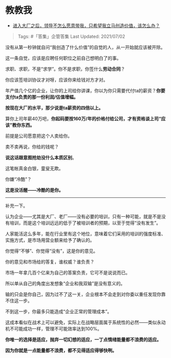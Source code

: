 # 教教我

- [进入大厂之后，领导不怎么愿意带我，只希望我立马创造价值，该怎么办？](https://www.zhihu.com/question/466550532/answer/1973575658)
  
>Tags: #「答集」企管答集 
>Last Updated: 2021/07/02

没有从第一秒钟就自问“我创造了什么价值”的自觉的人，从一开始就应该被开除。

这一条自觉，应该是应聘任何职位之前自己想明白了的事。

求职、求职，不是“求学”。你不是求职，你签什么**劳动合同**？

你应该签培训协议才对呀，应该你来给钱对方才对。

年产值几个亿的企业，让你的上司给你讲课，你以为你只需要代付ta的薪资？**你要支付ta负责的那一份利润/估值增幅。**

**按现在大厂的水平，那少说是ta薪资的四倍以上。**

算你上司年薪40万吧，**你起码要按160万/年的价格付给公司，才有资格谈上司“应该”教你东西。**

前提是公司愿意把这个人卖给你。

卖不卖再说，你给的钱呢？

**说这话跟意图抢劫没什么本质区别**。

这笔帐真金白银，童叟无欺。

你嫌“冷酷”？

**这是没活醒——冷酷的是你。**

---

补充一下。

认为企业——尤其是大厂、老厂——没有必要的培训，只有一种可能，就是不是没有培训，而是这个培训远远的低于了被培训者的预期，以至于觉得“没有发生”。

人家能活这么多年，能在行业里有这个地位，意味着它们采用的培训的强度标准、实施方式，是市场用营业额来给予了确认的。

你觉得“不够”、你觉得“没有”，这是你的意见。

你的意见和市场给的答复，谁权威？谁负责？

市场一年拿几百个亿来为自己的答案负责，它可不是说说而已。

所以单从自己的角度出发想象“企业和我双输”是没有意义的。

输的只会是你自己，因为过不了这一关，企业根本不会走到对你委以重任发现你靠不住这一步。

不到这一步，你最多只能造成“企业正常的管理成本”。

这成本看似在战术上可以避免，实际上在战略层面属于系统性的必然——类似永动机不可能成功一样，管理不可能效率达到100%。

**你唯一的选择是适应，抛弃一切幻想的适应，一丁点情绪能量都不浪费的适应。**

**因为你就是一点能量都不浪费，都不见得适应得够快咧。**